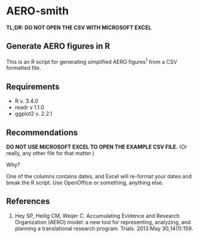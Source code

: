# AERO-smith

**TL;DR: DO NOT OPEN THE CSV WITH MICROSOFT EXCEL**

## Generate AERO figures in R

This is an R script for generating simplified AERO figures<sup>1</sup> from a CSV formatted file.

## Requirements

* R v. 3.4.0
* readr v 1.1.0
* ggplot2 v. 2.2.1

## Recommendations

**DO NOT USE MICROSOFT EXCEL TO OPEN THE EXAMPLE CSV FILE.** (Or really, any other file for that matter.)

Why?

One of the columns contains dates, and Excel will re-format your dates and break the R script. Use OpenOffice or something, anything else.

## References

1. Hey SP, Heilig CM, Weijer C. Accumulating Evidence and Research Organization (AERO) model: a new tool for representing, analyzing, and planning a translational research program. Trials. 2013 May 30;14(1):159.
